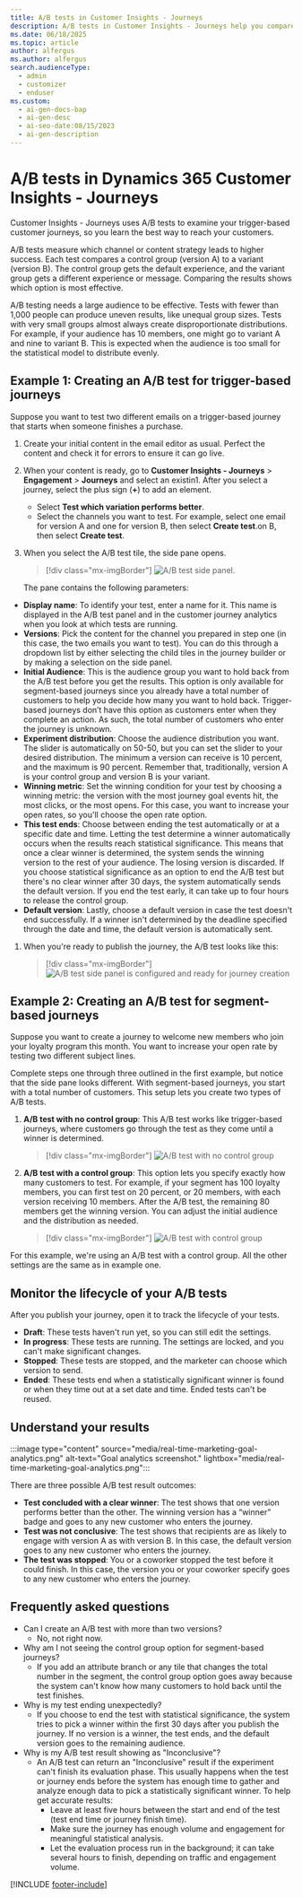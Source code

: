 ```yaml
---
title: A/B tests in Customer Insights - Journeys
description: A/B tests in Customer Insights - Journeys help you compare content and channels to find the best way to reach your customers. Learn how to set up and analyze tests.
ms.date: 06/18/2025
ms.topic: article
author: alfergus
ms.author: alfergus
search.audienceType:
  - admin
  - customizer
  - enduser
ms.custom:
  - ai-gen-docs-bap
  - ai-gen-desc
  - ai-seo-date:08/15/2023
  - ai-gen-description
---
```


# A/B tests in Dynamics 365 Customer Insights - Journeys

Customer Insights - Journeys uses A/B tests to examine your trigger-based customer journeys, so you learn the best way to reach your customers.

A/B tests measure which channel or content strategy leads to higher success. Each test compares a control group (version A) to a variant (version B). The control group gets the default experience, and the variant group gets a different experience or message. Comparing the results shows which option is most effective.

A/B testing needs a large audience to be effective. Tests with fewer than 1,000 people can produce uneven results, like unequal group sizes. Tests with very small groups almost always create disproportionate distributions. For example, if your audience has 10 members, one might go to variant A and nine to variant B. This is expected when the audience is too small for the statistical model to distribute evenly.

## Example 1: Creating an A/B test for trigger-based journeys

Suppose you want to test two different emails on a trigger-based journey that starts when someone finishes a purchase.

1. Create your initial content in the email editor as usual. Perfect the content and check it for errors to ensure it can go live.
1. When your content is ready, go to **Customer Insights - Journeys** > **Engagement** > **Journeys** and select an existin1. After you select a journey, select the plus sign (**+**) to add an element.
    - Select **Test which variation performs better**.
    - Select the channels you want to test. For example, select one email for version A and one for version B, then select **Create test**.on B, then select **Create test**.
1. When you select the A/B test tile, the side pane opens.

    > [!div class="mx-imgBorder"]
    > ![A/B test side panel.](media/real-time-marketing-enter-ab-test-details.png "A/B test side panel")

    The pane contains the following parameters:

- **Display name**: To identify your test, enter a name for it. This name is displayed in the A/B test panel and in the customer journey analytics when you look at which tests are running.
- **Versions**: Pick the content for the channel you prepared in step one (in this case, the two emails you want to test). You can do this through a dropdown list by either selecting the child tiles in the journey builder or by making a selection on the side panel.
- **Initial Audience**: This is the audience group you want to hold back from the A/B test before you get the results. This option is only available for segment-based journeys since you already have a total number of customers to help you decide how many you want to hold back. Trigger-based journeys don’t have this option as customers enter when they complete an action. As such, the total number of customers who enter the journey is unknown.
- **Experiment distribution**: Choose the audience distribution you want. The slider is automatically on 50-50, but you can set the slider to your desired distribution. The minimum a version can receive is 10 percent, and the maximum is 90 percent. Remember that, traditionally, version A is your control group and version B is your variant.
- **Winning metric**: Set the winning condition for your test by choosing a winning metric: the version with the most journey goal events hit, the most clicks, or the most opens. For this case, you want to increase your open rates, so you'll choose the open rate option.
- **This test ends**: Choose between ending the test automatically or at a specific date and time. Letting the test determine a winner automatically occurs when the results reach statistical significance. This means that once a clear winner is determined, the system sends the winning version to the rest of your audience. The losing version is discarded. If you choose statistical significance as an option to end the A/B test but there's no clear winner after 30 days, the system automatically sends the default version. If you end the test early, it can take up to four hours to release the control group.
- **Default version**: Lastly, choose a default version in case the test doesn't end successfully. If a winner isn't determined by the deadline specified through the date and time, the default version is automatically sent.
1. When you're ready to publish the journey, the A/B test looks like this:

    > [!div class="mx-imgBorder"]
    > ![A/B test side panel is configured and ready for journey creation](media/real-time-marketing-ready-to-publish-journey.png "A/B test side panel is configured and ready for journey creation")

## Example 2: Creating an A/B test for segment-based journeys

Suppose you want to create a journey to welcome new members who join your loyalty program this month. You want to increase your open rate by testing two different subject lines.

Complete steps one through three outlined in the first example, but notice that the side pane looks different. With segment-based journeys, you start with a total number of customers. This setup lets you create two types of A/B tests.

1. **A/B test with no control group**: This A/B test works like trigger-based journeys, where customers go through the test as they come until a winner is determined.
 
    > [!div class="mx-imgBorder"]
    > ![A/B test with no control group](media/real-time-marketing-ab-test-with-no-control-group.png "A/B test with no control group")

1. **A/B test with a control group**: This option lets you specify exactly how many customers to test. For example, if your segment has 100 loyalty members, you can first test on 20 percent, or 20 members, with each version receiving 10 members. After the A/B test, the remaining 80 members get the winning version. You can adjust the initial audience and the distribution as needed.
 
    > [!div class="mx-imgBorder"]
    > ![A/B test with control group](media/real-time-marketing-ab-test-with-control-group.png "A/B test with control group")

For this example, we're using an A/B test with a control group. All the other settings are the same as in example one.

## Monitor the lifecycle of your A/B tests

After you publish your journey, open it to track the lifecycle of your tests.

- **Draft**: These tests haven't run yet, so you can still edit the settings.
- **In progress**: These tests are running. The settings are locked, and you can't make significant changes.
- **Stopped**: These tests are stopped, and the marketer can choose which version to send.
- **Ended**: These tests end when a statistically significant winner is found or when they time out at a set date and time. Ended tests can't be reused.

## Understand your results

:::image type="content" source="media/real-time-marketing-goal-analytics.png" alt-text="Goal analytics screenshot." lightbox="media/real-time-marketing-goal-analytics.png":::

There are three possible A/B test result outcomes:

- **Test concluded with a clear winner**: The test shows that one version performs better than the other. The winning version has a “winner” badge and goes to any new customer who enters the journey.
- **Test was not conclusive**: The test shows that recipients are as likely to engage with version A as with version B. In this case, the default version goes to any new customer who enters the journey.
- **The test was stopped**: You or a coworker stopped the test before it could finish. In this case, the version you or your coworker specify goes to any new customer who enters the journey.

## Frequently asked questions

- Can I create an A/B test with more than two versions?
    - No, not right now.
- Why am I not seeing the control group option for segment-based journeys?
    - If you add an attribute branch or any tile that changes the total number in the segment, the control group option goes away because the system can't know how many customers to hold back until the test finishes.
- Why is my test ending unexpectedly?
    - If you choose to end the test with statistical significance, the system tries to pick a winner within the first 30 days after you publish the journey. If no version is a winner, the test ends, and the default version goes to the remaining audience.
- Why is my A/B test result showing as "Inconclusive"?
    - An A/B test can return an "Inconclusive" result if the experiment can't finish its evaluation phase. This usually happens when the test or journey ends before the system has enough time to gather and analyze enough data to pick a statistically significant winner. To help get accurate results:
        - Leave at least five hours between the start and end of the test (test end time or journey finish time).
        - Make sure the journey has enough volume and engagement for meaningful statistical analysis.
        - Let the evaluation process run in the background; it can take several hours to finish, depending on traffic and engagement volume.
 
[!INCLUDE [footer-include](./includes/footer-banner.md)]
